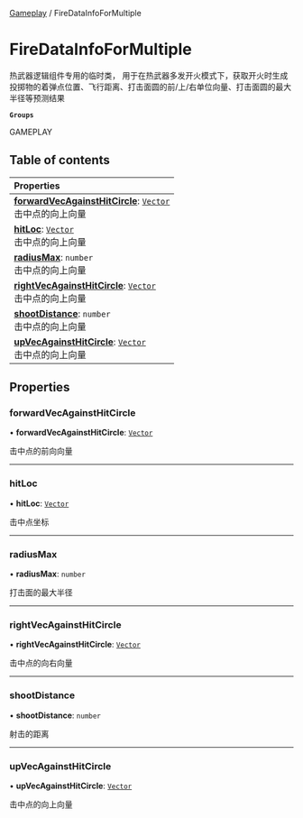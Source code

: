 [Gameplay](../groups/Gameplay.Gameplay.md) / FireDataInfoForMultiple

# FireDataInfoForMultiple <Badge type="tip" text="Class" /> <Score text="FireDataInfoForMultiple" />

热武器逻辑组件专用的临时类，
 用于在热武器多发开火模式下，获取开火时生成投掷物的着弹点位置、飞行距离、打击面圆的前/上/右单位向量、打击面圆的最大半径等预测结果

**`Groups`**

GAMEPLAY

## Table of contents

| Properties |
| :-----|
| **[forwardVecAgainstHitCircle](Gameplay.FireDataInfoForMultiple.md#forwardvecagainsthitcircle)**: [`Vector`](Type.Vector.md) <br> 击中点的向上向量|
| **[hitLoc](Gameplay.FireDataInfoForMultiple.md#hitloc)**: [`Vector`](Type.Vector.md) <br> 击中点的向上向量|
| **[radiusMax](Gameplay.FireDataInfoForMultiple.md#radiusmax)**: `number` <br> 击中点的向上向量|
| **[rightVecAgainstHitCircle](Gameplay.FireDataInfoForMultiple.md#rightvecagainsthitcircle)**: [`Vector`](Type.Vector.md) <br> 击中点的向上向量|
| **[shootDistance](Gameplay.FireDataInfoForMultiple.md#shootdistance)**: `number` <br> 击中点的向上向量|
| **[upVecAgainstHitCircle](Gameplay.FireDataInfoForMultiple.md#upvecagainsthitcircle)**: [`Vector`](Type.Vector.md) <br> 击中点的向上向量|

## Properties

### forwardVecAgainstHitCircle <Score text="forwardVecAgainstHitCircle" /> 

• **forwardVecAgainstHitCircle**: [`Vector`](Type.Vector.md)

击中点的前向向量

___

### hitLoc <Score text="hitLoc" /> 

• **hitLoc**: [`Vector`](Type.Vector.md)

击中点坐标

___

### radiusMax <Score text="radiusMax" /> 

• **radiusMax**: `number`

打击面的最大半径

___

### rightVecAgainstHitCircle <Score text="rightVecAgainstHitCircle" /> 

• **rightVecAgainstHitCircle**: [`Vector`](Type.Vector.md)

击中点的向右向量

___

### shootDistance <Score text="shootDistance" /> 

• **shootDistance**: `number`

射击的距离

___

### upVecAgainstHitCircle <Score text="upVecAgainstHitCircle" /> 

• **upVecAgainstHitCircle**: [`Vector`](Type.Vector.md)

击中点的向上向量
